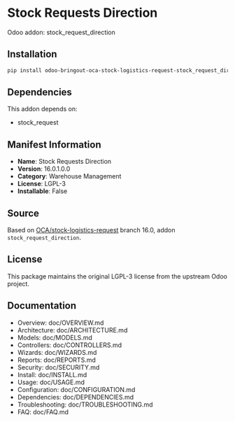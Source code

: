 # Stock Requests Direction

Odoo addon: stock_request_direction

## Installation

```bash
pip install odoo-bringout-oca-stock-logistics-request-stock_request_direction
```

## Dependencies

This addon depends on:
- stock_request

## Manifest Information

- **Name**: Stock Requests Direction
- **Version**: 16.0.1.0.0
- **Category**: Warehouse Management
- **License**: LGPL-3
- **Installable**: False

## Source

Based on [OCA/stock-logistics-request](https://github.com/OCA/stock-logistics-request) branch 16.0, addon `stock_request_direction`.

## License

This package maintains the original LGPL-3 license from the upstream Odoo project.

## Documentation

- Overview: doc/OVERVIEW.md
- Architecture: doc/ARCHITECTURE.md
- Models: doc/MODELS.md
- Controllers: doc/CONTROLLERS.md
- Wizards: doc/WIZARDS.md
- Reports: doc/REPORTS.md
- Security: doc/SECURITY.md
- Install: doc/INSTALL.md
- Usage: doc/USAGE.md
- Configuration: doc/CONFIGURATION.md
- Dependencies: doc/DEPENDENCIES.md
- Troubleshooting: doc/TROUBLESHOOTING.md
- FAQ: doc/FAQ.md
